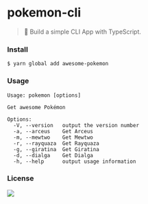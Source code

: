 # pokemon-cli

> 🦔 Build a simple CLI App with TypeScript.

### Install

```
$ yarn global add awesome-pokemon
```

### Usage

```
Usage: pokemon [options]

Get awesome Pokémon

Options:
  -V, --version   output the version number
  -a, --arceus    Get Arceus
  -m, --mewtwo    Get Mewtwo
  -r, --rayquaza  Get Rayquaza
  -g, --giratina  Get Giratina
  -d, --dialga    Get Dialga
  -h, --help      output usage information
```

### License

![](https://img.shields.io/github/license/cuongw/pokemon-cli.svg?style=flat-square)
